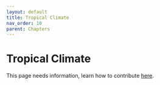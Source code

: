 ```yaml
---
layout: default
title: Tropical Climate
nav_order: 10
parent: Chapters
---
```


# Tropical Climate

This page needs information, learn how to contribute [here](https://openpermaculture.com/CONTRIBUTING.html).
